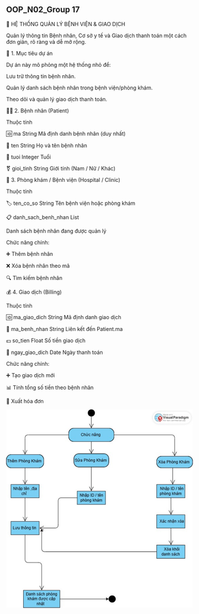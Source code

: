 ## OOP_N02_Group 17 

🏥 HỆ THỐNG QUẢN LÝ BỆNH VIỆN & GIAO DỊCH

Quản lý thông tin Bệnh nhân, Cơ sở y tế và Giao dịch thanh toán một cách đơn giản, rõ ràng và dễ mở rộng.

📌 1. Mục tiêu dự án

Dự án này mô phỏng một hệ thống nhỏ để:

Lưu trữ thông tin bệnh nhân.

Quản lý danh sách bệnh nhân trong bệnh viện/phòng khám.

Theo dõi và quản lý giao dịch thanh toán.

🧍‍♂️ 2. Bệnh nhân (Patient)

Thuộc tính	

🆔 ma	String	Mã định danh bệnh nhân (duy nhất)

📝 ten	String	Họ và tên bệnh nhân

🎂 tuoi	Integer	Tuổi

⚧ gioi_tinh	String	Giới tính (Nam / Nữ / Khác)

🏥 3. Phòng khám / Bệnh viện (Hospital / Clinic)

Thuộc tính	

🏷 ten_co_so	String	Tên bệnh viện hoặc phòng khám

📋 danh_sach_benh_nhan	List<Patient>	

Danh sách bệnh nhân đang được quản lý

Chức năng chính:

➕ Thêm bệnh nhân

❌ Xóa bệnh nhân theo mã

🔍 Tìm kiếm bệnh nhân

💰 4. Giao dịch (Billing)

Thuộc tính	

🆔 ma_giao_dich	String	Mã định danh giao dịch

🔗 ma_benh_nhan	String	Liên kết đến Patient.ma

💵 so_tien	Float	Số tiền giao dịch

📅 ngay_giao_dich	Date	Ngày thanh toán

Chức năng chính:

➕ Tạo giao dịch mới

📊 Tính tổng số tiền theo bệnh nhân

🧾 Xuất hóa đơn

   <img src='anh/PhongKham (1).jpg'>
